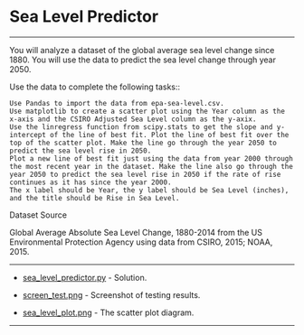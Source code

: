 # Sea Level Predictor

<hr>
You will analyze a dataset of the global average sea level change since 1880. You will use the data to predict the sea level change through year 2050.

Use the data to complete the following tasks::

    
    Use Pandas to import the data from epa-sea-level.csv.
    Use matplotlib to create a scatter plot using the Year column as the x-axis and the CSIRO Adjusted Sea Level column as the y-axix.
    Use the linregress function from scipy.stats to get the slope and y-intercept of the line of best fit. Plot the line of best fit over the top of the scatter plot. Make the line go through the year 2050 to predict the sea level rise in 2050.
    Plot a new line of best fit just using the data from year 2000 through the most recent year in the dataset. Make the line also go through the year 2050 to predict the sea level rise in 2050 if the rate of rise continues as it has since the year 2000.
    The x label should be Year, the y label should be Sea Level (inches), and the title should be Rise in Sea Level.


Dataset Source

Global Average Absolute Sea Level Change, 1880-2014 from the US Environmental Protection Agency using data from CSIRO, 2015; NOAA, 2015.

<hr>


- [sea_level_predictor.py](https://github.com/MarynaSnl/my_demo_proj/blob/main/Sea_Level_Predictor/screen_test.png) - Solution.

- [screen_test.png](https://github.com/MarynaSnl/my_demo_proj/blob/main/Sea_Level_Predictor/screen_test.png)  - Screenshot of testing results.

- [sea_level_plot.png](https://github.com/MarynaSnl/my_demo_proj/blob/main/Sea_Level_Predictor/sea_level_plot.png)  - The scatter plot diagram.




<hr>

